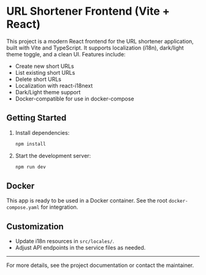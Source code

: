 # URL Shortener Frontend (Vite + React)

This project is a modern React frontend for the URL shortener application, built with Vite and TypeScript. It supports localization (i18n), dark/light theme toggle, and a clean UI. Features include:

- Create new short URLs
- List existing short URLs
- Delete short URLs
- Localization with react-i18next
- Dark/Light theme support
- Docker-compatible for use in docker-compose

## Getting Started

1. Install dependencies:
   ```sh
   npm install
   ```
2. Start the development server:
   ```sh
   npm run dev
   ```

## Docker

This app is ready to be used in a Docker container. See the root `docker-compose.yaml` for integration.

## Customization
- Update i18n resources in `src/locales/`.
- Adjust API endpoints in the service files as needed.

---

For more details, see the project documentation or contact the maintainer.
